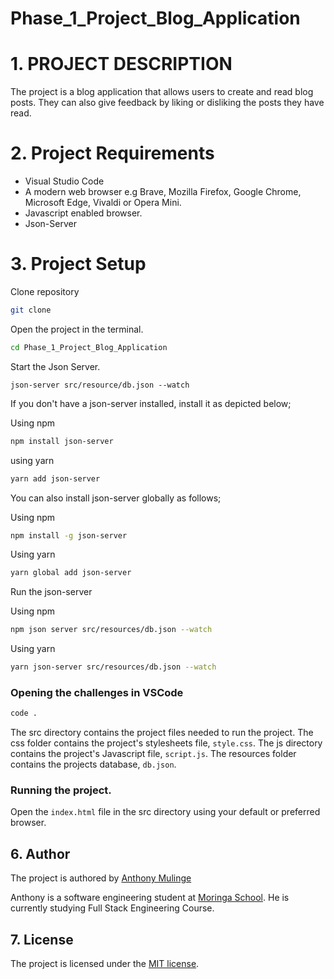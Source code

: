 # Phase_1_Project_Blog_Application
# 1. PROJECT DESCRIPTION 
The project is a blog application that allows users to create and read blog posts. 
They can also give feedback by liking or disliking the posts they have read.

# 2. Project Requirements
- Visual Studio Code
- A modern web browser e.g Brave, Mozilla Firefox,  Google Chrome, Microsoft Edge, Vivaldi or Opera Mini.
- Javascript enabled browser.
- Json-Server


# 3. Project Setup
Clone repository
````bash
git clone
````

Open the project in the terminal.
````bash
cd Phase_1_Project_Blog_Application
````

Start the Json Server.
````
json-server src/resource/db.json --watch
````

If you don't have a json-server installed, install it as depicted below;

Using npm 
````bash
npm install json-server
````
using yarn
````bash
yarn add json-server
````
You can also install json-server globally as follows;

Using npm
````bash
npm install -g json-server
````
Using yarn
````bash
yarn global add json-server
````
Run the json-server

Using npm
````bash
npm json server src/resources/db.json --watch
````
Using yarn
````bash
yarn json-server src/resources/db.json --watch
````


### Opening the challenges in VSCode
````bash
code .
````


The src directory contains the project files needed to run the project.
The css folder contains the project's stylesheets file, ``style.css``.
The js directory contains the project's Javascript file, ``script.js``.
The resources folder contains the projects database, ``db.json``.

### Running the project.
Open the ``index.html`` file in the src directory using your default or preferred browser.


## 6. Author
The project is authored by <a href="https://github.com/GuruMulinge/" target="_blank">Anthony Mulinge</a>

Anthony is a software engineering student at <a href="https://moringaschool.com/" target="_blank">Moringa School</a>. He is currently studying Full Stack Engineering Course.

## 7. License
The project is licensed under the <a href="https://opensource.org/licenses/MIT/" target="_blank">MIT license</a>.

   

